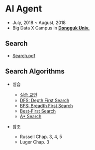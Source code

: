 # AI Agent

- July, 2018 ~ August, 2018
- Big Data X Campus in [**Dongguk Univ.**](http://www.dongguk.edu/mbs/kr/index.jsp)

## Search

- [Search.pdf](./Search.pdf)

## Search Algorithms

- 실습
	- [실습 교안](./Search_Practice.pdf)
	- [DFS: Depth First Search](./Search/DFS.md)
	- [BFS: Breadth First Search](./Search/BFS.md)
	- [Best-First Search](./Search/Best_First_Search.md)
	- [A* Search](./Search/A_Star_Search.md)

- 참조
	- Russell Chap. 3, 4, 5
	- Luger Chap. 3